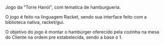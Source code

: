 Jogo da "Torre Hanói", com tematica de hamburgueria.

O jogo é feito na linguagem Racket, sendo sua interface feito com a biblioteca nativa, racket/gui.

O objetivo do jogo é montar o hambúrger oferecido pela cozinha na mesa do Cliente na ordem pre estabelecida, sendo a base o 1.
